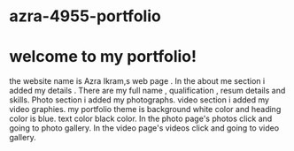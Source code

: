 # azra-4955-portfolio
# welcome to my portfolio!
the website name is Azra Ikram,s web page . In the about me section  i added my details . There are my full name , qualification , resum details and skills. Photo section i added my photographs. video section i added my video graphies. 
my portfolio theme is background white color and heading color is blue. text color black color. In the photo page's photos click and going to photo gallery. In the video page's videos click and going to video gallery. 

